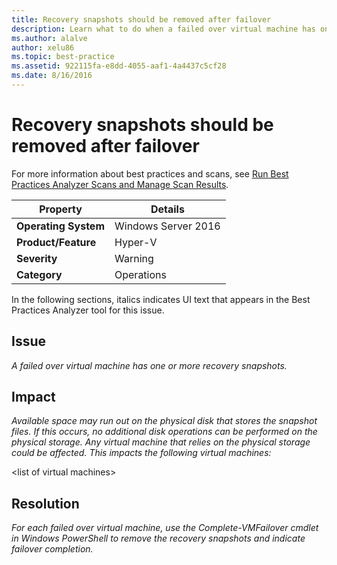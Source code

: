 ```yaml
---
title: Recovery snapshots should be removed after failover
description: Learn what to do when a failed over virtual machine has one or more recovery snapshots.
ms.author: alalve
author: xelu86
ms.topic: best-practice
ms.assetid: 922115fa-e8dd-4055-aaf1-4a4437c5cf28
ms.date: 8/16/2016
---
```

# Recovery snapshots should be removed after failover

For more information about best practices and scans, see [Run Best Practices Analyzer Scans and Manage Scan Results](/previous-versions/windows/it-pro/windows-server-2012-R2-and-2012/hh831400(v=ws.11)).

|Property|Details|
|-|-|
|**Operating System**|Windows Server 2016|
|**Product/Feature**|Hyper-V|
|**Severity**|Warning|
|**Category**|Operations|

In the following sections, italics indicates UI text that appears in the Best Practices Analyzer tool for this issue.

## **Issue**
*A failed over virtual machine has one or more recovery snapshots.*

## **Impact**
*Available space may run out on the physical disk that stores the snapshot files. If this occurs, no additional disk operations can be performed on the physical storage. Any virtual machine that relies on the physical storage could be affected. This impacts the following virtual machines:*

\<list of virtual machines>

## **Resolution**
*For each failed over virtual machine, use the Complete-VMFailover cmdlet in Windows PowerShell to remove the recovery snapshots and indicate failover completion.*

